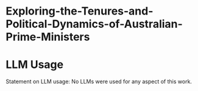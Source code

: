 # Exploring-the-Tenures-and-Political-Dynamics-of-Australian-Prime-Ministers
# LLM Usage
Statement on LLM usage: No LLMs were used for any aspect of this work.
